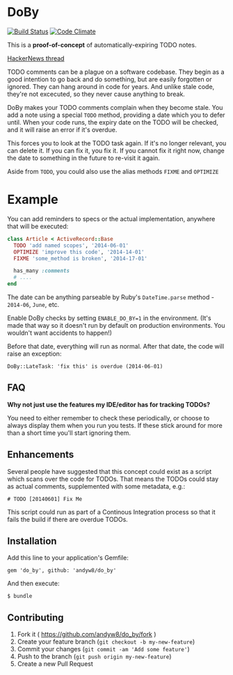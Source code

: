 # DoBy

[![Build Status](https://travis-ci.org/andyw8/do_by.svg)](https://travis-ci.org/andyw8/do_by)
[![Code Climate](https://codeclimate.com/github/andyw8/do_by.png)](https://codeclimate.com/github/andyw8/do_by)

This is a **proof-of-concept** of automatically-expiring TODO notes.

[HackerNews thread](https://news.ycombinator.com/item?id=7759878)

TODO comments can be a plague on a software codebase. They begin as a good
intention to go back and do something, but are easily forgotten or ignored.
They can hang around in code for years. And unlike stale code, they're not excecuted,
so they never cause anything to break.

DoBy makes your TODO comments complain when they become stale. You add a note
using a special `TODO` method, providing a date which you to defer until.
When your code runs, the expiry date on the TODO will be checked, and it will
raise an error if it's overdue.

This forces you to look at the TODO task again. If it's no longer relevant, you
can delete it. If you can fix it, you fix it. If you cannot fix it right now,
change the date to something in the future to re-visit it again.

Aside from `TODO`, you could also use the alias methods `FIXME` and `OPTIMIZE`

# Example

You can add reminders to specs or the actual implementation, anywhere
that will be executed:

```ruby
class Article < ActiveRecord::Base
  TODO 'add named scopes', '2014-06-01'
  OPTIMIZE 'improve this code', '2014-14-01'
  FIXME 'some_method is broken', '2014-17-01'

  has_many :comments
  # ....
end
```

The date can be anything parseable by Ruby's `DateTime.parse` method - `2014-06`, `June`, etc.

Enable DoBy checks by setting `ENABLE_DO_BY=1` in the environment.
(It's made that way so it doesn't run by default on production
environments. You wouldn't want accidents to happen!)


Before that date, everything will run as normal. After that date, the code will
raise an exception:

`DoBy::LateTask: 'fix this' is overdue (2014-06-01)`

## FAQ

**Why not just use the features my IDE/editor has for tracking TODOs?**

You need to either remember to check these periodically, or choose to always display them when you run you tests. If these stick around for more than a short time you'll start ignoring them.

## Enhancements

Several people have suggested that this concept could exist as a script which scans over the code for TODOs. That means the TODOs could stay as actual comments, supplemented with some metadata, e.g.:

`# TODO [20140601] Fix Me`

This script could run as part of a Continous Integration process so that it fails the build if there are overdue TODOs.

## Installation

Add this line to your application's Gemfile:

    gem 'do_by', github: 'andyw8/do_by'

And then execute:

    $ bundle

## Contributing

1. Fork it ( https://github.com/andyw8/do_by/fork )
2. Create your feature branch (`git checkout -b my-new-feature`)
3. Commit your changes (`git commit -am 'Add some feature'`)
4. Push to the branch (`git push origin my-new-feature`)
5. Create a new Pull Request
